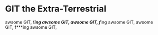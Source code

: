 # GIT the Extra-Terrestrial
awsome GIT, f***ing awsome GIT, awsome GIT, f***ing awsome GIT, awsome GIT, f***ing awsome GIT, 